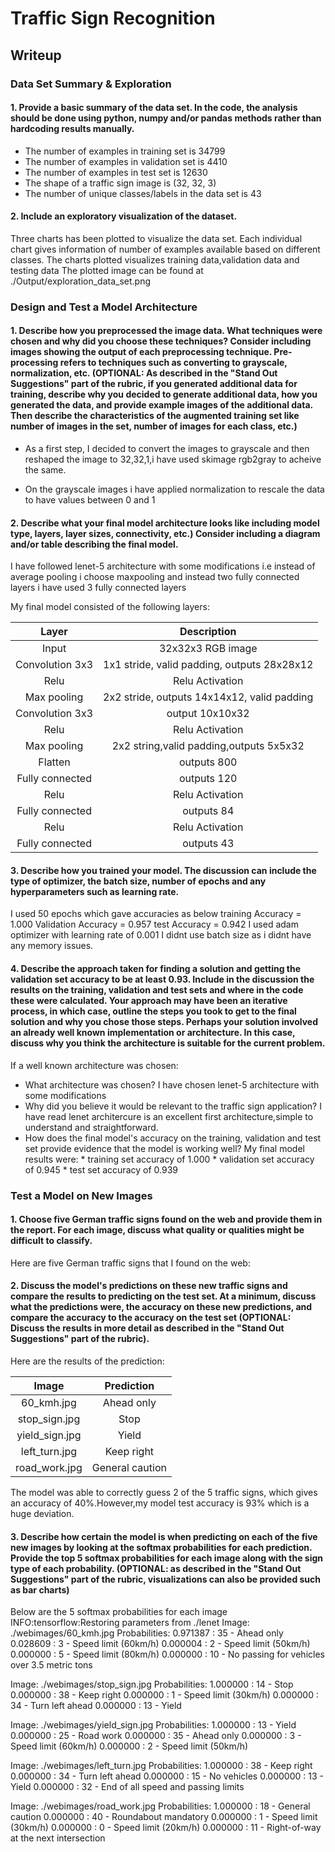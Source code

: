 # **Traffic Sign Recognition** 

## Writeup

[//]: # (Image References)


### Data Set Summary & Exploration

#### 1. Provide a basic summary of the data set. In the code, the analysis should be done using python, numpy and/or pandas methods rather than hardcoding results manually.


* The number of examples in training set is 34799
* The number of examples in validation set is 4410
* The number of examples in test set is 12630
* The shape of a traffic sign image is (32, 32, 3)
* The number of unique classes/labels in the data set is 43

#### 2. Include an exploratory visualization of the dataset.

Three charts has been plotted to visualize the data set.
Each individual chart gives information of number of examples available based on different classes.
The charts plotted visualizes training data,validation data and testing data
The plotted image can be found at ./Output/exploration_data_set.png

[image1]: ./Output/exploration_data_set.png "Dataset Exploration"

### Design and Test a Model Architecture

#### 1. Describe how you preprocessed the image data. What techniques were chosen and why did you choose these techniques? Consider including images showing the output of each preprocessing technique. Pre-processing refers to techniques such as converting to grayscale, normalization, etc. (OPTIONAL: As described in the "Stand Out Suggestions" part of the rubric, if you generated additional data for training, describe why you decided to generate additional data, how you generated the data, and provide example images of the additional data. Then describe the characteristics of the augmented training set like number of images in the set, number of images for each class, etc.)

* As a first step, I decided to convert the images to grayscale and then reshaped the image to 32,32,1,i have used skimage rgb2gray to acheive the same.

* On the grayscale images i have applied normalization to rescale the data to have values between 0 and 1

[image2]: ./Output/original_gray_normalized.png "Gray Normalized Image"
 

#### 2. Describe what your final model architecture looks like including model type, layers, layer sizes, connectivity, etc.) Consider including a diagram and/or table describing the final model.

I have followed lenet-5 architecture with some modifications i.e instead of average pooling i choose maxpooling and instead two fully connected layers i have used 3 fully connected layers

My final model consisted of the following layers:

| Layer         		|     Description	        					| 
|:---------------------:|:---------------------------------------------:| 
| Input         		| 32x32x3 RGB image   							| 
| Convolution 3x3     	| 1x1 stride, valid padding, outputs 28x28x12 	|
| Relu					| Relu Activation								|
| Max pooling	      	| 2x2 stride,  outputs 14x14x12, valid padding	|
| Convolution 3x3	    | output 10x10x32								|
| Relu           		| Relu Activation								|
| Max pooling			| 2x2 string,valid padding,outputs 5x5x32		|
| Flatten				| outputs 800									|
| Fully connected		| outputs 120									|
| Relu          		| Relu Activation								|
| Fully connected		| outputs 84									|
| Relu          		| Relu Activation								|
| Fully connected		| outputs 43									|


#### 3. Describe how you trained your model. The discussion can include the type of optimizer, the batch size, number of epochs and any hyperparameters such as learning rate.

I used 50 epochs which gave accuracies as below
training Accuracy = 1.000
Validation Accuracy = 0.957
test Accuracy = 0.942
I used adam optimizer with learning rate of 0.001
I didnt use batch size as i didnt have any memory issues.


#### 4. Describe the approach taken for finding a solution and getting the validation set accuracy to be at least 0.93. Include in the discussion the results on the training, validation and test sets and where in the code these were calculated. Your approach may have been an iterative process, in which case, outline the steps you took to get to the final solution and why you chose those steps. Perhaps your solution involved an already well known implementation or architecture. In this case, discuss why you think the architecture is suitable for the current problem.

If a well known architecture was chosen:
* What architecture was chosen?
I have chosen lenet-5 architecture with some modifications
* Why did you believe it would be relevant to the traffic sign application?
I have read lenet architercure is an excellent first architecture,simple to understand and straightforward.
* How does the final model's accuracy on the training, validation and test set provide evidence that the model is working well?
   My final model results were:
      * training set accuracy of 1.000
      * validation set accuracy of 0.945
      * test set accuracy of 0.939

### Test a Model on New Images

#### 1. Choose five German traffic signs found on the web and provide them in the report. For each image, discuss what quality or qualities might be difficult to classify.

Here are five German traffic signs that I found on the web:

[image4]: ./webimages/60_kmh.jpg "60 kms"
[image5]: ./webimages/stop_sign.jpg "stop_sing"
[image6]: ./webimages/yield_sign.jpg "yield_sign"
[image7]: ./webimages/left_turn.jpg "left_turn"
[image8]: ./webimages/road_work.jpg "road_work"

#### 2. Discuss the model's predictions on these new traffic signs and compare the results to predicting on the test set. At a minimum, discuss what the predictions were, the accuracy on these new predictions, and compare the accuracy to the accuracy on the test set (OPTIONAL: Discuss the results in more detail as described in the "Stand Out Suggestions" part of the rubric).

Here are the results of the prediction:

| Image			        |     Prediction	        					| 
|:---------------------:|:---------------------------------------------:| 
| 60_kmh.jpg      		| Ahead only  									| 
| stop_sign.jpg			| Stop   										|
| yield_sign.jpg		| Yield											|
| left_turn.jpg   		| Keep right					 				|
| road_work.jpg			|General caution      							|


The model was able to correctly guess 2 of the 5 traffic signs, which gives an accuracy of 40%.However,my model test accuracy is 93% which is a huge deviation.

#### 3. Describe how certain the model is when predicting on each of the five new images by looking at the softmax probabilities for each prediction. Provide the top 5 softmax probabilities for each image along with the sign type of each probability. (OPTIONAL: as described in the "Stand Out Suggestions" part of the rubric, visualizations can also be provided such as bar charts)

Below are the 5 softmax probabilities for each image
INFO:tensorflow:Restoring parameters from ./lenet
Image: ./webimages/60_kmh.jpg
Probabilities:
   0.971387 : 35 - Ahead only
   0.028609 : 3 - Speed limit (60km/h)
   0.000004 : 2 - Speed limit (50km/h)
   0.000000 : 5 - Speed limit (80km/h)
   0.000000 : 10 - No passing for vehicles over 3.5 metric tons

Image: ./webimages/stop_sign.jpg
Probabilities:
   1.000000 : 14 - Stop
   0.000000 : 38 - Keep right
   0.000000 : 1 - Speed limit (30km/h)
   0.000000 : 34 - Turn left ahead
   0.000000 : 13 - Yield

Image: ./webimages/yield_sign.jpg
Probabilities:
   1.000000 : 13 - Yield
   0.000000 : 25 - Road work
   0.000000 : 35 - Ahead only
   0.000000 : 3 - Speed limit (60km/h)
   0.000000 : 2 - Speed limit (50km/h)

Image: ./webimages/left_turn.jpg
Probabilities:
   1.000000 : 38 - Keep right
   0.000000 : 34 - Turn left ahead
   0.000000 : 15 - No vehicles
   0.000000 : 13 - Yield
   0.000000 : 32 - End of all speed and passing limits

Image: ./webimages/road_work.jpg
Probabilities:
   1.000000 : 18 - General caution
   0.000000 : 40 - Roundabout mandatory
   0.000000 : 1 - Speed limit (30km/h)
   0.000000 : 0 - Speed limit (20km/h)
   0.000000 : 11 - Right-of-way at the next intersection

